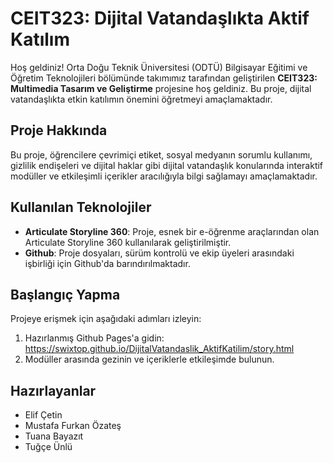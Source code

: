 # CEIT323: Dijital Vatandaşlıkta Aktif Katılım

Hoş geldiniz! Orta Doğu Teknik Üniversitesi (ODTÜ) Bilgisayar Eğitimi ve Öğretim Teknolojileri bölümünde takımımız tarafından geliştirilen **CEIT323: Multimedia Tasarım ve Geliştirme** projesine hoş geldiniz. Bu proje, dijital vatandaşlıkta etkin katılımın önemini öğretmeyi amaçlamaktadır.

## Proje Hakkında
Bu proje, öğrencilere çevrimiçi etiket, sosyal medyanın sorumlu kullanımı, gizlilik endişeleri ve dijital haklar gibi dijital vatandaşlık konularında interaktif modüller ve etkileşimli içerikler aracılığıyla bilgi sağlamayı amaçlamaktadır.

## Kullanılan Teknolojiler
- **Articulate Storyline 360**: Proje, esnek bir e-öğrenme araçlarından olan Articulate Storyline 360 kullanılarak geliştirilmiştir.
- **Github**: Proje dosyaları, sürüm kontrolü ve ekip üyeleri arasındaki işbirliği için Github'da barındırılmaktadır.

## Başlangıç ​​Yapma
Projeye erişmek için aşağıdaki adımları izleyin:
1. Hazırlanmış Github Pages'a gidin: https://swixtop.github.io/DijitalVatandaslik_AktifKatilim/story.html
2. Modüller arasında gezinin ve içeriklerle etkileşimde bulunun.

## Hazırlayanlar
- Elif Çetin
- Mustafa Furkan Özateş
- Tuana Bayazıt
- Tuğçe Ünlü
